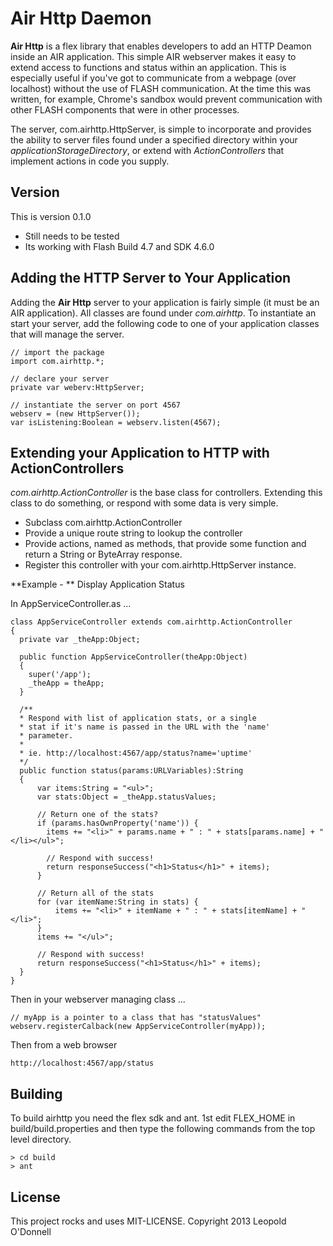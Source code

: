 Air Http Daemon
========

**Air Http** is a flex library that enables developers to add an HTTP Deamon inside an AIR application. This simple AIR webserver
makes it easy to extend access to functions and status within an application. This is especially useful if you've got to communicate
from a webpage (over localhost) without the use of FLASH communication. At the time this was written, for example, Chrome's sandbox
would prevent communication with other FLASH components that were in other processes.

The server, com.airhttp.HttpServer, is simple to incorporate and provides the ability to server files found under a specified
directory within your *applicationStorageDirectory*, or extend with *ActionControllers* that implement actions in code you
supply.

Version
-------

This is version 0.1.0

* Still needs to be tested
* Its working with Flash Build 4.7 and SDK 4.6.0

Adding the HTTP Server to Your Application
-----

Adding the **Air Http** server to your application is fairly simple (it must be an AIR application). All classes are found under
*com.airhttp*. To instantiate an start your server, add the following code to one of your application classes that will manage the
server.

    // import the package
    import com.airhttp.*;
    
    // declare your server
    private var weberv:HttpServer;
    
    // instantiate the server on port 4567
    webserv = (new HttpServer());
    var isListening:Boolean = webserv.listen(4567);
  
Extending your Application to HTTP with ActionControllers
---------------------------------------------------------

*com.airhttp.ActionController* is the base class for controllers. Extending this class to do something, or
respond with some data is very simple.

* Subclass com.airhttp.ActionController
* Provide a unique route string to lookup the controller
* Provide actions, named as methods, that provide some function and return a String or ByteArray response.
* Register this controller with your com.airhttp.HttpServer instance.

**Example - ** Display Application Status

In AppServiceController.as ...

    class AppServiceController extends com.airhttp.ActionController
    {
      private var _theApp:Object;
      
      public function AppServiceController(theApp:Object)
      {
        super('/app');
        _theApp = theApp;
      }
      
      /**
      * Respond with list of application stats, or a single
      * stat if it's name is passed in the URL with the 'name'
      * parameter.
      * 
      * ie. http://localhost:4567/app/status?name='uptime'
      */
      public function status(params:URLVariables):String
      {
          var items:String = "<ul>";
          var stats:Object = _theApp.statusValues;
          
          // Return one of the stats?
          if (params.hasOwnProperty('name')) {
            items += "<li>" + params.name + " : " + stats[params.name] + "</li></ul>";

            // Respond with success!
            return responseSuccess("<h1>Status</h1>" + items);
          }

          // Return all of the stats
          for (var itemName:String in stats) {
              items += "<li>" + itemName + " : " + stats[itemName] + "</li>";
          }
          items += "</ul>";
          
          // Respond with success!
          return responseSuccess("<h1>Status</h1>" + items);
      }
    }
    
Then in your webserver managing class ...

    // myApp is a pointer to a class that has "statusValues"
    webserv.registerCalback(new AppServiceController(myApp));
    
Then from a web browser

    http://localhost:4567/app/status
    
Building
--------

To build airhttp you need the flex sdk and ant. 1st edit FLEX_HOME in build/build.properties and then type the following commands from
the top level directory.

    > cd build
    > ant

License
-------

This project rocks and uses MIT-LICENSE. Copyright 2013 Leopold O'Donnell